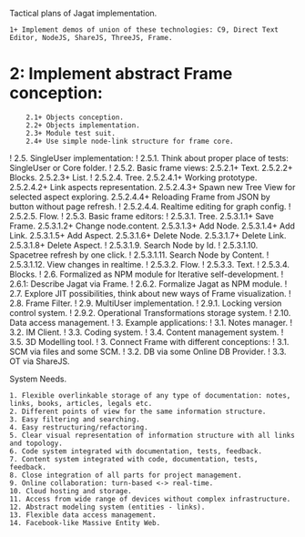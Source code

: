 Tactical plans of Jagat implementation.

	1+ Implement demos of union of these technologies: C9, Direct Text Editor, NodeJS, ShareJS, ThreeJS, Frame.
#	2: Implement abstract Frame conception:
		2.1+ Objects conception.
		2.2+ Objects implementation.
		2.3+ Module test suit.
		2.4+ Use simple node-link structure for frame core.
!		2.5. SingleUser implementation:
!			2.5.1. Think about proper place of tests: SingleUser or Core folder.
!			2.5.2. Basic frame views:
				2.5.2.1+ Text.
				2.5.2.2+ Blocks.
				2.5.2.3+ List.
!				2.5.2.4. Tree.
					2.5.2.4.1+ Working prototype.
					2.5.2.4.2+ Link aspects representation.
					2.5.2.4.3+ Spawn new Tree View for selected aspect exploring.
					2.5.2.4.4+ Reloading Frame from JSON by button without page refresh.
!					2.5.2.4.4. Realtime editing for graph config.
!				2.5.2.5. Flow.
!			2.5.3. Basic frame editors:
!				2.5.3.1. Tree.
					2.5.3.1.1+ Save Frame.
					2.5.3.1.2+ Change node.content.
					2.5.3.1.3+ Add Node.
					2.5.3.1.4+ Add Link.
					2.5.3.1.5+ Add Aspect.
					2.5.3.1.6+ Delete Node.
					2.5.3.1.7+ Delete Link.
					2.5.3.1.8+ Delete Aspect.
!					2.5.3.1.9. Search Node by Id.
!					2.5.3.1.10. Spacetree refresh by one click.
!					2.5.3.1.11. Search Node by Content.
!					2.5.3.1.12. View changes in realtime.
!				2.5.3.2. Flow.
!				2.5.3.3. Text.
!				2.5.3.4. Blocks.
!		2.6. Formalized as NPM module for Iterative self-development.
!			2.6.1: Describe Jagat via Frame.
!			2.6.2. Formalize Jagat as NPM module.
!		2.7. Explore JIT possibilities, think about new ways of Frame visualization.
!		2.8. Frame Filter.
!		2.9. MultiUser implementation.
!			2.9.1. Locking version control system.
!			2.9.2. Operational Transformations storage system.
!		2.10. Data access management.
!	3. Example applications:
!		3.1. Notes manager.
!		3.2. IM Client.
!		3.3. Coding system.
!		3.4. Content management system.
!		3.5. 3D Modelling tool.
!	3. Connect Frame with different conceptions:
!		3.1. SCM via files and some SCM.
!		3.2. DB via some Online DB Provider.
!		3.3. OT via ShareJS.

System Needs.

	1. Flexible overlinkable storage of any type of documentation: notes, links, books, articles, legals etc.
	2. Different points of view for the same information structure.
	3. Easy filtering and searching.
	4. Easy restructuring/refactoring.
	5. Clear visual representation of information structure with all links and topology.
	6. Code system integrated with documentation, tests, feedback.
	7. Content system integrated with code, documentation, tests, feedback.
	8. Close integration of all parts for project management.
	9. Online collaboration: turn-based <-> real-time.
	10. Cloud hosting and storage.
	11. Access from wide range of devices without complex infrastructure.
	12. Abstract modeling system (entities - links).
	13. Flexible data access management.
	14. Facebook-like Massive Entity Web.